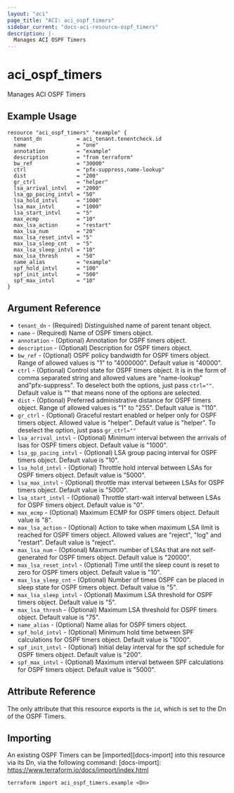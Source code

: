 ```yaml
---
layout: "aci"
page_title: "ACI: aci_ospf_timers"
sidebar_current: "docs-aci-resource-ospf_timers"
description: |-
  Manages ACI OSPF Timers
---
```


# aci_ospf_timers

Manages ACI OSPF Timers

## Example Usage

```hcl
resource "aci_ospf_timers" "example" {
  tenant_dn           = aci_tenant.tenentcheck.id
  name                = "one"
  annotation          = "example"
  description         = "from terraform"
  bw_ref              = "30000"
  ctrl                = "pfx-suppress,name-lookup"
  dist                = "200"
  gr_ctrl             = "helper"
  lsa_arrival_intvl   = "2000"
  lsa_gp_pacing_intvl = "50"
  lsa_hold_intvl      = "1000"
  lsa_max_intvl       = "1000"
  lsa_start_intvl     = "5"
  max_ecmp            = "10"
  max_lsa_action      = "restart"
  max_lsa_num         = "20"
  max_lsa_reset_intvl = "5"
  max_lsa_sleep_cnt   = "5"
  max_lsa_sleep_intvl = "10"
  max_lsa_thresh      = "50"
  name_alias          = "example"
  spf_hold_intvl      = "100"
  spf_init_intvl      = "500"
  spf_max_intvl       = "10"
}
```

## Argument Reference

- `tenant_dn` - (Required) Distinguished name of parent tenant object.
- `name` - (Required) Name of OSPF timers object.
- `annotation` - (Optional) Annotation for OSPF timers object.
- `description` - (Optional) Description for OSPF timers object.
- `bw_ref` - (Optional) OSPF policy bandwidth for OSPF timers object. Range of allowed values is "1" to "4000000". Default value is "40000".
- `ctrl` - (Optional) Control state for OSPF timers object. It is in the form of comma separated string and allowed values are "name-lookup" and"pfx-suppress". To deselect both the options, just pass `ctrl=""`. Default value is "" that means none of the options are selected.
- `dist` - (Optional) Preferred administrative distance for OSPF timers object. Range of allowed values is "1" to "255". Default value is "110".
- `gr_ctrl` - (Optional) Graceful restart enabled or helper only for OSPF timers object. Allowed value is "helper". Default value is "helper". To deselect the option, just pass `gr_ctrl=""`
- `lsa_arrival_intvl` - (Optional) Minimum interval between the arrivals of lsas for OSPF timers object. Default value is "1000".
- `lsa_gp_pacing_intvl` - (Optional) LSA group pacing interval for OSPF timers object. Default value is "10".
- `lsa_hold_intvl` - (Optional) Throttle hold interval between LSAs for OSPF timers object. Default value is "5000".
- `lsa_max_intvl` - (Optional) throttle max interval between LSAs for OSPF timers object. Default value is "5000".
- `lsa_start_intvl` - (Optional) Throttle start-wait interval between LSAs for OSPF timers object. Default value is "0".
- `max_ecmp` - (Optional) Maximum ECMP for OSPF timers object. Default value is "8".
- `max_lsa_action` - (Optional) Action to take when maximum LSA limit is reached for OSPF timers object. Allowed values are "reject", "log" and "restart". Default value is "reject".
- `max_lsa_num` - (Optional) Maximum number of LSAs that are not self-generated for OSPF timers object. Default value is "20000".
- `max_lsa_reset_intvl` - (Optional) Time until the sleep count is reset to zero for OSPF timers object. Default value is "10".
- `max_lsa_sleep_cnt` - (Optional) Number of times OSPF can be placed in sleep state for OSPF timers object. Default value is "5".
- `max_lsa_sleep_intvl` - (Optional) Maximum LSA threshold for OSPF timers object. Default value is "5".
- `max_lsa_thresh` - (Optional) Maximum LSA threshold for OSPF timers object. Default value is "75".
- `name_alias` - (Optional) Name alias for OSPF timers object.
- `spf_hold_intvl` - (Optional) Minimum hold time between SPF calculations for OSPF timers object. Default value is "1000".
- `spf_init_intvl` - (Optional) Initial delay interval for the spf schedule for OSPF timers object. Default value is "200".
- `spf_max_intvl` - (Optional) Maximum interval between SPF calculations for OSPF timers object. Default value is "5000".

## Attribute Reference

The only attribute that this resource exports is the `id`, which is set to the Dn of the OSPF Timers.

## Importing

An existing OSPF Timers can be [imported][docs-import] into this resource via its Dn, via the following command:
[docs-import]: https://www.terraform.io/docs/import/index.html

```
terraform import aci_ospf_timers.example <Dn>
```
